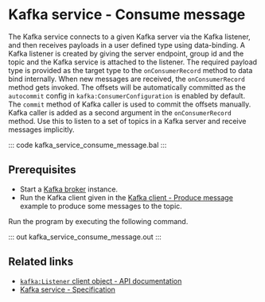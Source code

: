 # Kafka service - Consume message

The Kafka service connects to a given Kafka server via the Kafka listener, and then receives payloads in a user defined type using data-binding. A Kafka listener is created by giving the server endpoint, group id and the topic and the Kafka service is attached to the listener. The required payload type is provided as the target type to the `onConsumerRecord` method to data bind internally. When new messages are received, the `onConsumerRecord` method gets invoked. The offsets will be automatically committed as the `autocommit` config in `kafka:ConsumerConfiguration` is enabled by default. The `commit` method of Kafka caller is used to commit the offsets manually. Kafka caller is added as a second argument in the `onConsumerRecord` method. Use this to listen to a set of topics in a Kafka server and receive messages implicitly.

::: code kafka_service_consume_message.bal :::

## Prerequisites
- Start a [Kafka broker](https://kafka.apache.org/quickstart) instance.
- Run the Kafka client given in the [Kafka client - Produce message](/learn/by-example/kafka-client-produce-message) example to produce some messages to the topic.

Run the program by executing the following command.

::: out kafka_service_consume_message.out :::

## Related links
- [`kafka:Listener` client object - API documentation](https://lib.ballerina.io/ballerinax/kafka/latest/clients/Listener)
- [Kafka service - Specification](https://github.com/ballerina-platform/module-ballerinax-kafka/blob/master/docs/spec/spec.md#432-usage)
